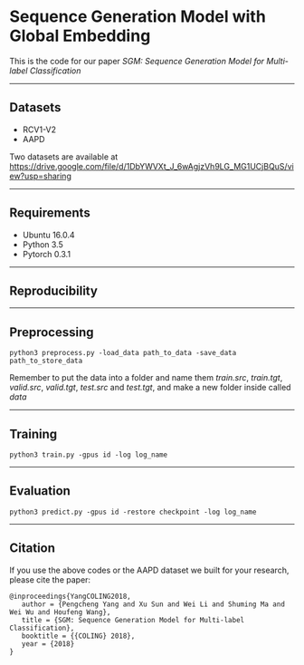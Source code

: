 # Sequence Generation Model with Global Embedding
This is the code for our paper *SGM: Sequence Generation Model for Multi-label Classification*

***********************************************************

## Datasets
* RCV1-V2
* AAPD

Two datasets are available at https://drive.google.com/file/d/1DbYWVXt_J_6wAgjzVh9LG_MG1UCjBQuS/view?usp=sharing

***************************************************************

## Requirements
* Ubuntu 16.0.4
* Python 3.5
* Pytorch 0.3.1

***************************************************************

## Reproducibility

***************************************************************

## Preprocessing
```
python3 preprocess.py -load_data path_to_data -save_data path_to_store_data 
```
Remember to put the data into a folder and name them *train.src*, *train.tgt*, *valid.src*, *valid.tgt*, *test.src* and *test.tgt*, and make a new folder inside called *data*

***************************************************************

## Training
```
python3 train.py -gpus id -log log_name
```

****************************************************************

## Evaluation
```
python3 predict.py -gpus id -restore checkpoint -log log_name
```

*******************************************************************

## Citation
If you use the above codes or the AAPD dataset we built for your research, please cite the paper:

```
@inproceedings{YangCOLING2018,
   author = {Pengcheng Yang and Xu Sun and Wei Li and Shuming Ma and Wei Wu and Houfeng Wang},
   title = {SGM: Sequence Generation Model for Multi-label Classification},
   booktitle = {{COLING} 2018},
   year = {2018}
}
```
